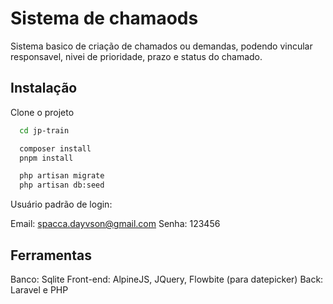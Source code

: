 # Sistema de chamaods

Sistema basico de criação de chamados ou demandas, podendo vincular responsavel, nivei de prioridade, prazo e status do chamado.



## Instalação

Clone o projeto

```bash
  cd jp-train

  composer install
  pnpm install

  php artisan migrate
  php artisan db:seed

```

Usuário padrão de login:

Email: spacca.dayvson@gmail.com
Senha: 123456

## Ferramentas

Banco: Sqlite
Front-end: AlpineJS, JQuery, Flowbite (para datepicker)
Back: Laravel e PHP